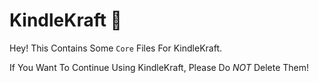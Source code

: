 # KindleKraft 📱

Hey! This Contains Some `Core` Files For KindleKraft.

If You Want To Continue Using KindleKraft, Please Do *NOT* Delete Them!